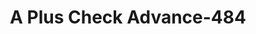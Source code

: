 ---
f_zip-code: 37771
f_state-code: TN
title: A Plus Check Advance-484
f_phone: 865-986-0540
f_city-only: Lenoir City
f_address: 730 Highway 321 N Lenoir City
f_location-unique-id: '484'
slug: a-plus-check-advance-484
updated-on: '2024-05-30T13:46:58.046Z'
created-on: '2024-05-30T13:36:59.803Z'
published-on: '2024-05-30T13:54:32.469Z'
f_city-state: cms/city/lenoir-city-tn.md
f_company: cms/company/a-plus-check-advance.md
f_state: cms/state/tennessee.md
layout: '[payday-loan].html'
tags: payday-loan
---